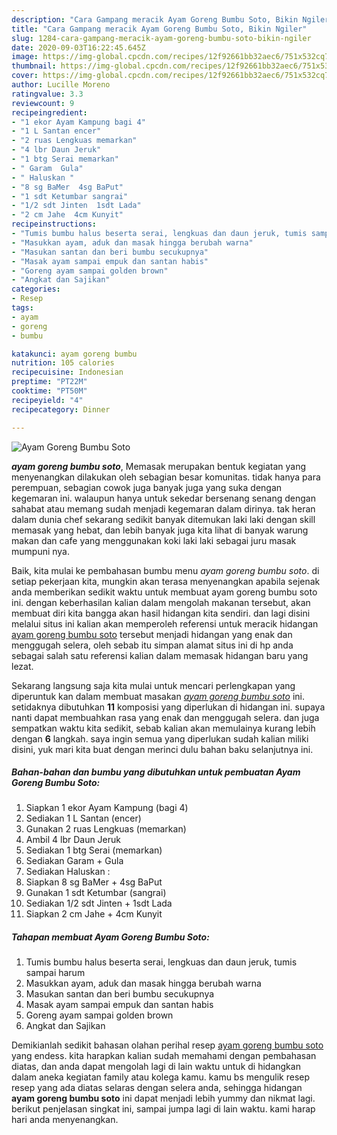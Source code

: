 ```yaml
---
description: "Cara Gampang meracik Ayam Goreng Bumbu Soto, Bikin Ngiler"
title: "Cara Gampang meracik Ayam Goreng Bumbu Soto, Bikin Ngiler"
slug: 1284-cara-gampang-meracik-ayam-goreng-bumbu-soto-bikin-ngiler
date: 2020-09-03T16:22:45.645Z
image: https://img-global.cpcdn.com/recipes/12f92661bb32aec6/751x532cq70/ayam-goreng-bumbu-soto-foto-resep-utama.jpg
thumbnail: https://img-global.cpcdn.com/recipes/12f92661bb32aec6/751x532cq70/ayam-goreng-bumbu-soto-foto-resep-utama.jpg
cover: https://img-global.cpcdn.com/recipes/12f92661bb32aec6/751x532cq70/ayam-goreng-bumbu-soto-foto-resep-utama.jpg
author: Lucille Moreno
ratingvalue: 3.3
reviewcount: 9
recipeingredient:
- "1 ekor Ayam Kampung bagi 4"
- "1 L Santan encer"
- "2 ruas Lengkuas memarkan"
- "4 lbr Daun Jeruk"
- "1 btg Serai memarkan"
- " Garam  Gula"
- " Haluskan "
- "8 sg BaMer  4sg BaPut"
- "1 sdt Ketumbar sangrai"
- "1/2 sdt Jinten  1sdt Lada"
- "2 cm Jahe  4cm Kunyit"
recipeinstructions:
- "Tumis bumbu halus beserta serai, lengkuas dan daun jeruk, tumis sampai harum"
- "Masukkan ayam, aduk dan masak hingga berubah warna"
- "Masukan santan dan beri bumbu secukupnya"
- "Masak ayam sampai empuk dan santan habis"
- "Goreng ayam sampai golden brown"
- "Angkat dan Sajikan"
categories:
- Resep
tags:
- ayam
- goreng
- bumbu

katakunci: ayam goreng bumbu 
nutrition: 105 calories
recipecuisine: Indonesian
preptime: "PT22M"
cooktime: "PT50M"
recipeyield: "4"
recipecategory: Dinner

---
```



![Ayam Goreng Bumbu Soto](https://img-global.cpcdn.com/recipes/12f92661bb32aec6/751x532cq70/ayam-goreng-bumbu-soto-foto-resep-utama.jpg)

<b><i>ayam goreng bumbu soto</i></b>, Memasak merupakan bentuk kegiatan yang menyenangkan dilakukan oleh sebagian besar komunitas. tidak hanya para perempuan, sebagian cowok juga banyak juga yang suka dengan kegemaran ini. walaupun hanya untuk sekedar bersenang senang dengan sahabat atau memang sudah menjadi kegemaran dalam dirinya. tak heran dalam dunia chef sekarang sedikit banyak ditemukan laki laki dengan skill memasak yang hebat, dan lebih banyak juga kita lihat di banyak warung makan dan cafe yang menggunakan koki laki laki sebagai juru masak mumpuni nya.

Baik, kita mulai ke pembahasan bumbu menu <i>ayam goreng bumbu soto</i>. di setiap pekerjaan kita, mungkin akan terasa menyenangkan apabila sejenak anda memberikan sedikit waktu untuk membuat ayam goreng bumbu soto ini. dengan keberhasilan kalian dalam mengolah makanan tersebut, akan membuat diri kita bangga akan hasil hidangan kita sendiri. dan lagi disini melalui situs ini kalian akan memperoleh referensi untuk meracik hidangan <u>ayam goreng bumbu soto</u> tersebut menjadi hidangan yang enak dan menggugah selera, oleh sebab itu simpan alamat situs ini di hp anda sebagai salah satu referensi kalian dalam memasak hidangan baru yang lezat.




Sekarang langsung saja kita mulai untuk mencari perlengkapan yang diperuntuk kan dalam membuat masakan <u><i>ayam goreng bumbu soto</i></u> ini. setidaknya dibutuhkan <b>11</b> komposisi yang diperlukan di hidangan ini. supaya nanti dapat membuahkan rasa yang enak dan menggugah selera. dan juga sempatkan waktu kita sedikit, sebab kalian akan memulainya kurang lebih dengan <b>6</b> langkah. saya ingin semua yang diperlukan sudah kalian miliki disini, yuk mari kita buat dengan merinci dulu bahan baku selanjutnya ini.

<!--inarticleads1-->

##### Bahan-bahan dan bumbu yang dibutuhkan untuk pembuatan Ayam Goreng Bumbu Soto:

1. Siapkan 1 ekor Ayam Kampung (bagi 4)
1. Sediakan 1 L Santan (encer)
1. Gunakan 2 ruas Lengkuas (memarkan)
1. Ambil 4 lbr Daun Jeruk
1. Sediakan 1 btg Serai (memarkan)
1. Sediakan  Garam + Gula
1. Sediakan  Haluskan :
1. Siapkan 8 sg BaMer + 4sg BaPut
1. Gunakan 1 sdt Ketumbar (sangrai)
1. Sediakan 1/2 sdt Jinten + 1sdt Lada
1. Siapkan 2 cm Jahe + 4cm Kunyit




<!--inarticleads2-->

##### Tahapan membuat Ayam Goreng Bumbu Soto:

1. Tumis bumbu halus beserta serai, lengkuas dan daun jeruk, tumis sampai harum
1. Masukkan ayam, aduk dan masak hingga berubah warna
1. Masukan santan dan beri bumbu secukupnya
1. Masak ayam sampai empuk dan santan habis
1. Goreng ayam sampai golden brown
1. Angkat dan Sajikan




Demikianlah sedikit bahasan olahan perihal resep <u>ayam goreng bumbu soto</u> yang endess. kita harapkan kalian sudah memahami dengan pembahasan diatas, dan anda dapat mengolah lagi di lain waktu untuk di hidangkan dalam aneka kegiatan family atau kolega kamu. kamu bs mengulik resep resep yang ada diatas selaras dengan selera anda, sehingga hidangan <b>ayam goreng bumbu soto</b> ini dapat menjadi lebih yummy dan nikmat lagi. berikut penjelasan singkat ini, sampai jumpa lagi di lain waktu. kami harap hari anda menyenangkan.
